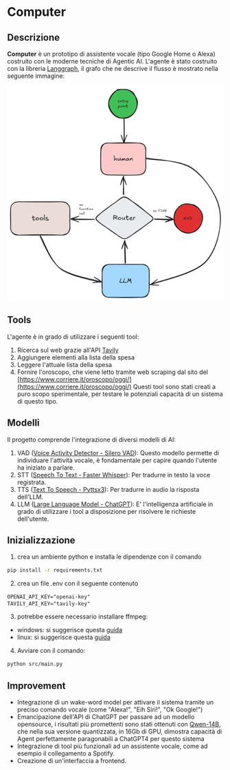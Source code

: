 # Computer

## Descrizione
**Computer** è un prototipo di assistente vocale (tipo Google Home o Alexa) costruito con le moderne tecniche di Agentic AI.
L'agente è stato costruito con la libreria [Langgraph](https://langchain-ai.github.io/langgraph/), il grafo che ne descrive il flusso è mostrato nella seguente immagine:

![graph](graph.png "Grafo che descrive il flusso dell'agente")

## Tools
L'agente è in grado di utilizzare i seguenti tool:
1. Ricerca sul web grazie all'API [Tavily](https://tavily.com/)
2. Aggiungere elementi alla lista della spesa
3. Leggere l'attuale lista della spesa
4. Fornire l'oroscopo, che viene letto tramite web scraping dal sito del [https://www.corriere.it/oroscopo/oggi/](https://www.corriere.it/oroscopo/oggi/)
Questi tool sono stati creati a puro scopo sperimentale, per testare le potenziali capacità di un sistema di questo tipo.

## Modelli
Il progetto comprende l'integrazione di diversi modelli di AI:
1. VAD ([Voice Activity Detector - Silero VAD](https://github.com/snakers4/silero-vad)):
Questo modello permette di individuare l'attività vocale, è fondamentale per capire quando l'utente ha iniziato a parlare.
2. STT ([Speech To Text - Faster Whisper](https://github.com/SYSTRAN/faster-whisper)):
Per tradurre in testo la voce registrata.
3. TTS ([Text To Speech - Pyttsx3](https://pypi.org/project/pyttsx3/)):
Per tradurre in audio la risposta dell'LLM.
4. LLM ([Large Language Model - ChatGPT](https://platform.openai.com/docs/api-reference/introduction)):
E' l'intelligenza artificiale in grado di utilizzare i tool a disposizione per risolvere le richieste dell'utente.

## Inizializzazione
1. crea un ambiente python e installa le dipendenze con il comando
```bash
pip install -r requirements.txt
```
2. crea un file .env con il seguente contenuto
```
OPENAI_API_KEY="openai-key"
TAVILY_API_KEY="tavily-key"
```
3. potrebbe essere necessario installare ffmpeg:
- windows: si suggerisce questa [guida](https://phoenixnap.com/kb/ffmpeg-windows)
- linux: si suggerisce questa [guida](https://phoenixnap.com/kb/install-ffmpeg-ubuntu)
4. Avviare con il comando:
```bash
python src/main.py
```

## Improvement
- Integrazione di un wake-word model per attivare il sistema tramite un preciso comando vocale (come "Alexa!", "Eih Siri!", "Ok Google!")
- Emancipazione dell'API di ChatGPT per passare ad un modello opensource, i risultati più promettenti sono stati ottenuti con [Qwen-14B](https://github.com/QwenLM/Qwen2.5-Coder), che nella sua versione quantizzata, in 16Gb di GPU, dimostra capacità di Agent perfettamente paragonabili a ChatGPT4 per questo sistema
- Integrazione di tool più funzionali ad un assistente vocale, come ad esempio il collegamento a Spotify.
- Creazione di un'interfaccia a frontend.